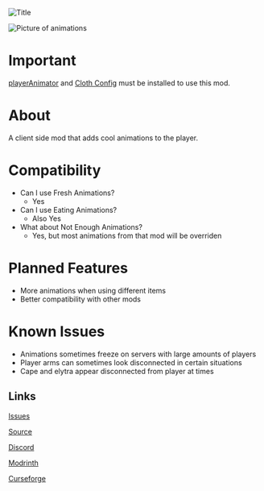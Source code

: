 ![Title](https://cdn.modrinth.com/data/cached_images/c7ea5ad25da21043ec8bd21f62d58f7591d80c09.png)

![Picture of animations](https://cdn.modrinth.com/data/cached_images/bf83f00f1ef8be95a58634e0a2e510f1ce37cd39.png)
# Important
[playerAnimator](https://modrinth.com/mod/playeranimator) and [Cloth Config]([https://modrinth.com/mod/cloth-config](https://modrinth.com/mod/cloth-config)) must be installed to use this mod.

# About
A client side mod that adds cool animations to the player.

# Compatibility
- Can I use Fresh Animations?
  - Yes
- Can I use Eating Animations?
  - Also Yes
- What about Not Enough Animations?
  - Yes, but most animations from that mod will be overriden

# Planned Features

- More animations when using different items 
- Better compatibility with other mods

# Known Issues

- Animations sometimes freeze on servers with large amounts of players 
- Player arms can sometimes look disconnected in certain situations 
- Cape and elytra appear disconnected from player at times



Links
-----

[Issues](https://github.com/McVader34/Serious-Player-Animations/issues)

[Source](https://github.com/McVader34/Serious-Player-Animations)

[Discord](https://discord.gg/Z6jJFxZAUS)

[Modrinth](https://modrinth.com/mod/serious-player-animations)

[Curseforge](https://www.curseforge.com/minecraft/mc-mods/serious-player-animations)
